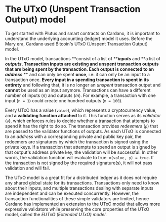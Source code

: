 # The UTxO (Unspent Transaction Output) model

To get started with Plutus and smart contracts on Cardano, it is important to understand the underlying accounting (ledger) model it uses. Before the Mary era, Cardano used Bitcoin's UTxO (Unspent Transaction Output) model.

In the UTxO model, transactions **consist of a list of **_**inputs**_ and **a list of **_**outputs**_. Transaction inputs are **existing and unspent transaction outputs** that are being spent by the transaction. Each output is connected to an _**address**_** ** and can only be spent **once**, i.e. it can only be an input to a transaction once. **Every input in a spending transaction is spent in its entirety** and following that, it is no longer an _unspent_ transaction output and **cannot** be used as an input anymore. Transactions can have a different number of inputs (_n_) and outputs (_m_). For example, a transaction with one input (`n = 1`) could create one hundred outputs (`m = 100`).

Every UTxO has a value (`value`), which represents a cryptocurrency value, and **a validating function attached** to it. This function serves as its _validator_ (`ν`), which enforces rules to decide whether a transaction that attempts to spend it has the right to do so. The transaction provides _redeemers_ (`ρ`) that are passed to the validator functions of outputs. As each UTxO is connected to an _address_ with a corresponding private and public key pair, the redeemers are signatures by which the transaction is signed using the private keys. If a transaction that attempts to spend an output is signed by that output's address private key, the validation will be successful. In other words, the validation function will evaluate to true: `ν(value, ρ) = true`. If the transaction is not signed by the required signature(s), it will not pass validation and will fail.

The UTxO model is a great fit for a distributed ledger as it does not require any shared global state for its transactions. Transactions only need to know about their inputs, and multiple transactions dealing with separate inputs are independent and can be executed concurrently. However, the transaction functionalities of these simple validators are limited, hence Cardano has implemented an extension to the UTxO model that allows more expressive validators while preserving the core properties of the UTxO model, called the _EUTxO (Extended UTxO) model_.

